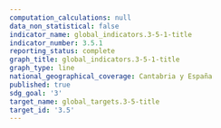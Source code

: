 ```yaml
---
computation_calculations: null
data_non_statistical: false
indicator_name: global_indicators.3-5-1-title
indicator_number: 3.5.1
reporting_status: complete
graph_title: global_indicators.3-5-1-title
graph_type: line
national_geographical_coverage: Cantabria y España
published: true
sdg_goal: '3'
target_name: global_targets.3-5-title
target_id: '3.5'
---
```

